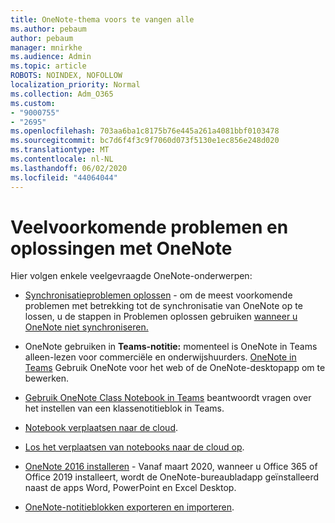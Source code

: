 ```yaml
---
title: OneNote-thema voors te vangen alle
ms.author: pebaum
author: pebaum
manager: mnirkhe
ms.audience: Admin
ms.topic: article
ROBOTS: NOINDEX, NOFOLLOW
localization_priority: Normal
ms.collection: Adm_O365
ms.custom:
- "9000755"
- "2695"
ms.openlocfilehash: 703aa6ba1c8175b76e445a261a4081bbf0103478
ms.sourcegitcommit: bc7d6f4f3c9f7060d073f5130e1ec856e248d020
ms.translationtype: MT
ms.contentlocale: nl-NL
ms.lasthandoff: 06/02/2020
ms.locfileid: "44064044"
---
```

# <a name="common-issues-and-resolutions-with-onenote"></a>Veelvoorkomende problemen en oplossingen met OneNote

Hier volgen enkele veelgevraagde OneNote-onderwerpen:

- [Synchronisatieproblemen oplossen](https://support.office.com/article/299495ef-66d1-448f-90c1-b785a6968d45) - om de meest voorkomende problemen met betrekking tot de synchronisatie van OneNote op te lossen, u de stappen in Problemen oplossen gebruiken [wanneer u OneNote niet synchroniseren.](https://support.office.com/article/Fix-issues-when-you-can-t-sync-OneNote-299495ef-66d1-448f-90c1-b785a6968d45)

- OneNote gebruiken in **Teams-notitie:** momenteel is OneNote in Teams alleen-lezen voor commerciële en onderwijshuurders. [OneNote in Teams](https://support.microsoft.com/office/add-a-onenote-notebook-to-teams-0ec78cc3-ba3b-4279-a88e-aa40af9865c2) Gebruik OneNote voor het web of de OneNote-desktopapp om te bewerken.

- [Gebruik OneNote Class Notebook in Teams](https://support.office.com/article/bd77f11f-27cd-4d41-bfbd-2b11799f1440) beantwoordt vragen over het instellen van een klassenotitieblok in Teams.

- [Notebook verplaatsen naar de cloud](https://support.office.com/article/d5c28b91-7b9c-45be-8f0c-529bdbba019a).

- [Los het verplaatsen van notebooks naar de cloud op](https://support.office.com/article/70528107-11dc-4f3f-b695-b150059dfd78).

- [OneNote 2016 installeren](https://support.office.com/article/c08068d8-b517-4464-9ff2-132cb9c45c08) - Vanaf maart 2020, wanneer u Office 365 of Office 2019 installeert, wordt de OneNote-bureaubladapp geïnstalleerd naast de apps Word, PowerPoint en Excel Desktop.

- [OneNote-notitieblokken exporteren en importeren](https://support.office.com/article/a4b60da5-8f33-464e-b1ba-b95ce540f309).

